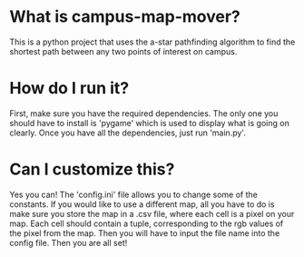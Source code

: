 # What is campus-map-mover?
This is a python project that uses the a-star pathfinding algorithm to find the shortest path between any two points of interest on campus.

# How do I run it?
First, make sure you have the required dependencies. The only one you should have to install is 'pygame' which is used to display what is going on clearly.
Once you have all the dependencies, just run 'main.py'.

# Can I customize this?
Yes you can! The 'config.ini' file allows you to change some of the constants.
If you would like to use a different map, all you have to do is make sure you store the map in a .csv file, where each cell is a pixel on your map.
Each cell should contain a tuple, corresponding to the rgb values of the pixel from the map.
Then you will have to input the file name into the config file. Then you are all set!
